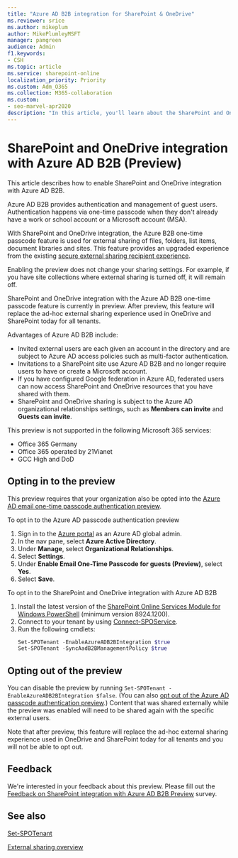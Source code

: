 ```yaml
---
title: "Azure AD B2B integration for SharePoint & OneDrive"
ms.reviewer: srice
ms.author: mikeplum
author: MikePlumleyMSFT
manager: pamgreen
audience: Admin
f1.keywords:
- CSH
ms.topic: article
ms.service: sharepoint-online
localization_priority: Priority
ms.custom: Adm_O365
ms.collection: M365-collaboration
ms.custom:
- seo-marvel-apr2020
description: "In this article, you'll learn about the SharePoint and OneDrive integration with Azure AD B2B (preview)."
---
```


# SharePoint and OneDrive integration with Azure AD B2B (Preview)

This article describes how to enable SharePoint and OneDrive integration with Azure AD B2B.

Azure AD B2B provides authentication and management of guest users. Authentication happens via one-time passcode when they don't already have a work or school account or a Microsoft account (MSA).

With SharePoint and OneDrive integration, the Azure B2B one-time passcode feature is used for external sharing of files, folders, list items, document libraries and sites. This feature provides an upgraded experience from the existing [secure external sharing recipient experience](what-s-new-in-sharing-in-targeted-release.md). 

Enabling the preview does not change your sharing settings. For example, if you have site collections where external sharing is turned off, it will remain off.

SharePoint and OneDrive integration with the Azure AD B2B one-time passcode feature is currently in preview. After preview, this feature will replace the ad-hoc external sharing experience used in OneDrive and SharePoint today for all tenants.

Advantages of Azure AD B2B include:
- Invited external users are each given an account in the directory and are subject to Azure AD access policies such as multi-factor authentication.
- Invitations to a SharePoint site use Azure AD B2B and no longer require users to have or create a Microsoft account.
- If you have configured Google federation in Azure AD, federated users can now access SharePoint and OneDrive resources that you have shared with them.
- SharePoint and OneDrive sharing is subject to the Azure AD organizational relationships settings, such as **Members can invite** and **Guests can invite**.

This preview is not supported in the following Microsoft 365 services:
- Office 365 Germany
- Office 365 operated by 21Vianet
- GCC High and DoD

## Opting in to the preview

This preview requires that your organization also be opted into the [Azure AD email one-time passcode authentication preview](https://docs.microsoft.com/azure/active-directory/b2b/one-time-passcode).

To opt in to the Azure AD passcode authentication preview
1. Sign in to the [Azure portal](https://portal.azure.com) as an Azure AD global admin.
2. In the nav pane, select **Azure Active Directory**.
3. Under **Manage**, select **Organizational Relationships**.
4. Select **Settings**.
5. Under **Enable Email One-Time Passcode for guests (Preview)**, select **Yes**.
6. Select **Save**.

To opt in to the SharePoint and OneDrive integration with Azure AD B2B
1. Install the latest version of the [SharePoint Online Services Module for Windows PowerShell](https://www.powershellgallery.com/packages/Microsoft.Online.SharePoint.PowerShell) (minimum version 8924.1200).
2. Connect to your tenant by using [Connect-SPOService](https://docs.microsoft.com/powershell/module/sharepoint-online/connect-sposervice).
3. Run the following cmdlets:
   ```PowerShell
   Set-SPOTenant -EnableAzureADB2BIntegration $true
   Set-SPOTenant -SyncAadB2BManagementPolicy $true
   ```

## Opting out of the preview

You can disable the preview by running `Set-SPOTenant -EnableAzureADB2BIntegration $false`. (You can also [opt out of the Azure AD passcode authentication preview](https://docs.microsoft.com/azure/active-directory/b2b/one-time-passcode#opting-out-of-the-preview-after-opting-in).)
Content that was shared externally while the preview was enabled will need to be shared again with the specific external users.

Note that after preview, this feature will replace the ad-hoc external sharing experience used in OneDrive and SharePoint today for all tenants and you will not be able to opt out.

## Feedback

We're interested in your feedback about this preview. Please fill out the [Feedback on SharePoint integration with Azure AD B2B Preview](https://forms.office.com/Pages/ResponsePage.aspx?id=v4j5cvGGr0GRqy180BHbR2JklDeWHptFqoV2KEW0bYxUQTMxTzYxV1NST0VQSEFLSUY4NVZIVlk0OC4u) survey.

## See also

[Set-SPOTenant](https://docs.microsoft.com/powershell/module/sharepoint-online/set-spotenant)

[External sharing overview](https://docs.microsoft.com/sharepoint/external-sharing-overview)
